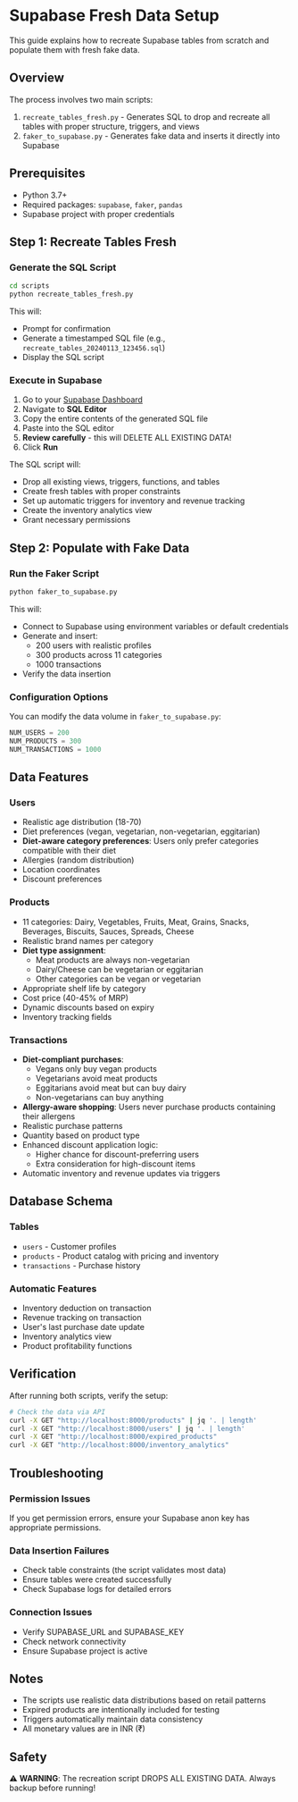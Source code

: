 # Supabase Fresh Data Setup

This guide explains how to recreate Supabase tables from scratch and populate them with fresh fake data.

## Overview

The process involves two main scripts:
1. `recreate_tables_fresh.py` - Generates SQL to drop and recreate all tables with proper structure, triggers, and views
2. `faker_to_supabase.py` - Generates fake data and inserts it directly into Supabase

## Prerequisites

- Python 3.7+
- Required packages: `supabase`, `faker`, `pandas`
- Supabase project with proper credentials

## Step 1: Recreate Tables Fresh

### Generate the SQL Script

```bash
cd scripts
python recreate_tables_fresh.py
```

This will:
- Prompt for confirmation
- Generate a timestamped SQL file (e.g., `recreate_tables_20240113_123456.sql`)
- Display the SQL script

### Execute in Supabase

1. Go to your [Supabase Dashboard](https://app.supabase.io)
2. Navigate to **SQL Editor**
3. Copy the entire contents of the generated SQL file
4. Paste into the SQL editor
5. **Review carefully** - this will DELETE ALL EXISTING DATA!
6. Click **Run**

The SQL script will:
- Drop all existing views, triggers, functions, and tables
- Create fresh tables with proper constraints
- Set up automatic triggers for inventory and revenue tracking
- Create the inventory analytics view
- Grant necessary permissions

## Step 2: Populate with Fake Data

### Run the Faker Script

```bash
python faker_to_supabase.py
```

This will:
- Connect to Supabase using environment variables or default credentials
- Generate and insert:
  - 200 users with realistic profiles
  - 300 products across 11 categories
  - 1000 transactions
- Verify the data insertion

### Configuration Options

You can modify the data volume in `faker_to_supabase.py`:

```python
NUM_USERS = 200
NUM_PRODUCTS = 300
NUM_TRANSACTIONS = 1000
```

## Data Features

### Users
- Realistic age distribution (18-70)
- Diet preferences (vegan, vegetarian, non-vegetarian, eggitarian)
- **Diet-aware category preferences**: Users only prefer categories compatible with their diet
- Allergies (random distribution)
- Location coordinates
- Discount preferences

### Products
- 11 categories: Dairy, Vegetables, Fruits, Meat, Grains, Snacks, Beverages, Biscuits, Sauces, Spreads, Cheese
- Realistic brand names per category
- **Diet type assignment**: 
  - Meat products are always non-vegetarian
  - Dairy/Cheese can be vegetarian or eggitarian
  - Other categories can be vegan or vegetarian
- Appropriate shelf life by category
- Cost price (40-45% of MRP)
- Dynamic discounts based on expiry
- Inventory tracking fields

### Transactions
- **Diet-compliant purchases**: 
  - Vegans only buy vegan products
  - Vegetarians avoid meat products
  - Eggitarians avoid meat but can buy dairy
  - Non-vegetarians can buy anything
- **Allergy-aware shopping**: Users never purchase products containing their allergens
- Realistic purchase patterns
- Quantity based on product type
- Enhanced discount application logic:
  - Higher chance for discount-preferring users
  - Extra consideration for high-discount items
- Automatic inventory and revenue updates via triggers

## Database Schema

### Tables
- `users` - Customer profiles
- `products` - Product catalog with pricing and inventory
- `transactions` - Purchase history

### Automatic Features
- Inventory deduction on transaction
- Revenue tracking on transaction
- User's last purchase date update
- Inventory analytics view
- Product profitability functions

## Verification

After running both scripts, verify the setup:

```bash
# Check the data via API
curl -X GET "http://localhost:8000/products" | jq '. | length'
curl -X GET "http://localhost:8000/users" | jq '. | length'
curl -X GET "http://localhost:8000/expired_products"
curl -X GET "http://localhost:8000/inventory_analytics"
```

## Troubleshooting

### Permission Issues
If you get permission errors, ensure your Supabase anon key has appropriate permissions.

### Data Insertion Failures
- Check table constraints (the script validates most data)
- Ensure tables were created successfully
- Check Supabase logs for detailed errors

### Connection Issues
- Verify SUPABASE_URL and SUPABASE_KEY
- Check network connectivity
- Ensure Supabase project is active

## Notes

- The scripts use realistic data distributions based on retail patterns
- Expired products are intentionally included for testing
- Triggers automatically maintain data consistency
- All monetary values are in INR (₹)

## Safety

⚠️ **WARNING**: The recreation script DROPS ALL EXISTING DATA. Always backup before running! 